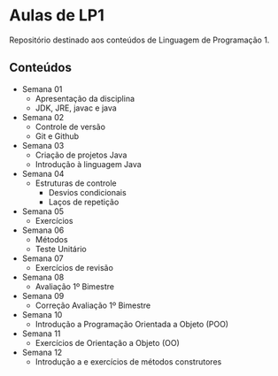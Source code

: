 # Aulas de LP1

Repositório destinado aos conteúdos de Linguagem de Programação 1.

## Conteúdos

- Semana 01
    - Apresentação da disciplina
    - JDK, JRE, javac e java
- Semana 02
    - Controle de versão
    - Git e Github
- Semana 03
    - Criação de projetos Java
    - Introdução à linguagem Java
- Semana 04
    - Estruturas de controle
        - Desvios condicionais
        - Laços de repetição
- Semana 05
    - Exercícios
- Semana 06
    - Métodos
    - Teste Unitário
- Semana 07
    - Exercícios de revisão
- Semana 08
    - Avaliação 1º Bimestre
- Semana 09
    - Correção Avaliação 1º Bimestre
- Semana 10
    - Introdução a Programação Orientada a Objeto (POO)
- Semana 11
    - Exercícios de Orientação a Objeto (OO)
- Semana 12
    - Introdução a e exercícios de métodos construtores 
    